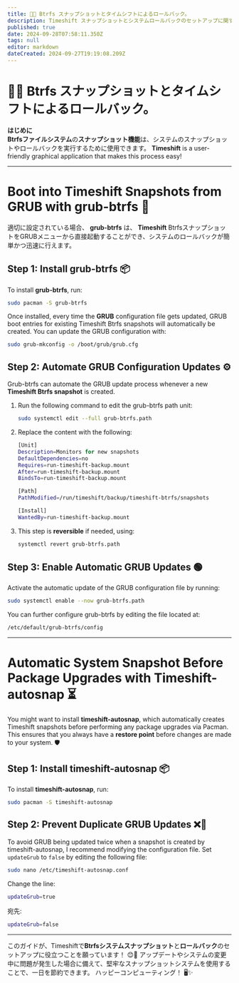 ```yaml
---
title: 📸🔄 Btrfs スナップショットとタイムシフトによるロールバック。
description: Timeshift スナップショットとシステムロールバックのセットアップに関する包括的なガイド
published: true
date: 2024-09-28T07:58:11.350Z
tags: null
editor: markdown
dateCreated: 2024-09-27T19:19:08.209Z
---
```


# 📸🔄 Btrfs スナップショットとタイムシフトによるロールバック。

**はじめに**\
**Btrfsファイルシステム**の**スナップショット機能**は、システムのスナップショットやロールバックを実行するために使用できます。 **Timeshift** is a user-friendly graphical application that makes this process easy!

---

# Boot into Timeshift Snapshots from GRUB with grub-btrfs 🚀

適切に設定されている場合、 **grub-btrfs** は、 **Timeshift** BtrfsスナップショットをGRUBメニューから直接起動することができ、システムのロールバックが簡単かつ迅速に行えます。

## Step 1: Install grub-btrfs 📦

To install **grub-btrfs**, run:

```bash
sudo pacman -S grub-btrfs
```

Once installed, every time the **GRUB** configuration file gets updated, GRUB boot entries for existing Timeshift Btrfs snapshots will automatically be created. You can update the GRUB configuration with:

```bash
sudo grub-mkconfig -o /boot/grub/grub.cfg
```

## Step 2: Automate GRUB Configuration Updates ⚙️

Grub-btrfs can automate the GRUB update process whenever a new **Timeshift Btrfs snapshot** is created.

1. Run the following command to edit the grub-btrfs path unit:
   ```bash
   sudo systemctl edit --full grub-btrfs.path
   ```

2. Replace the content with the following:
   ```bash
   [Unit]
   Description=Monitors for new snapshots
   DefaultDependencies=no
   Requires=run-timeshift-backup.mount
   After=run-timeshift-backup.mount
   BindsTo=run-timeshift-backup.mount

   [Path]
   PathModified=/run/timeshift/backup/timeshift-btrfs/snapshots

   [Install]
   WantedBy=run-timeshift-backup.mount
   ```

3. This step is **reversible** if needed, using:
   ```bash
   systemctl revert grub-btrfs.path
   ```

## Step 3: Enable Automatic GRUB Updates 🟢

Activate the automatic update of the GRUB configuration file by running:

```bash
sudo systemctl enable --now grub-btrfs.path
```

You can further configure grub-btrfs by editing the file located at:

```bash
/etc/default/grub-btrfs/config
```

---

# Automatic System Snapshot Before Package Upgrades with Timeshift-autosnap ⏳

You might want to install **timeshift-autosnap**, which automatically creates Timeshift snapshots before performing any package upgrades via Pacman. This ensures that you always have a **restore point** before changes are made to your system. 🛡️

## Step 1: Install timeshift-autosnap 📦

To install **timeshift-autosnap**, run:

```bash
sudo pacman -S timeshift-autosnap
```

## Step 2: Prevent Duplicate GRUB Updates ❌🔄

To avoid GRUB being updated twice when a snapshot is created by timeshift-autosnap, I recommend modifying the configuration file. Set `updateGrub` to `false` by editing the following file:

```bash
sudo nano /etc/timeshift-autosnap.conf
```

Change the line:

```bash
updateGrub=true
```

宛先:

```bash
updateGrub=false
```

---

このガイドが、Timeshiftで**Btrfsシステムスナップショット**と**ロールバック**のセットアップに役立つことを願っています！ 😊🔧 アップデートやシステムの変更中に問題が発生した場合に備えて、堅牢なスナップショットシステムを使用することで、一日を節約できます。 ハッピーコンピューティング！ 🖥️✨
